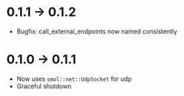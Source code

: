 # 0.1.1 -> 0.1.2
- Bugfix: call_external_endpoints now named consistently

# 0.1.0 -> 0.1.1
- Now uses `smol::net::UdpSocket` for udp
- Graceful shutdown
